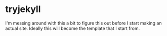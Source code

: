 # tryjekyll

I'm messing around with this a bit to figure this out before I start making an actual site. Ideally this will become the template that I start from.
